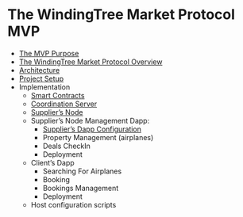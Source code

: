 # The WindingTree Market Protocol MVP

- [The MVP Purpose](./mvp-purpose.md)
- [The WindingTree Market Protocol Overview](./protocol.md)
- [Architecture](./architecture.md)
- [Project Setup](./setup.md)
- Implementation
  - [Smart Contracts](./imp.contracts.md)
  - [Coordination Server](./imp.server.md)
  - [Supplier’s Node](./imp.node.md)
  - Supplier’s Node Management Dapp:
    - [Supplier’s Dapp Configuration](./imp.manager.config.md)
    - Property Management (airplanes)
    - Deals CheckIn
    - Deployment
  - Client’s Dapp
    - Searching For Airplanes
    - Booking
    - Bookings Management
    - Deployment
  - Host configuration scripts
